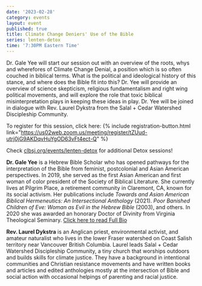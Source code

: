 ```yaml
---
date: '2023-02-28'
category: events
layout: event
published: true
title: Climate Change Deniers' Use of the Bible
series: lenten-detox
time: '7:30PM Eastern Time'
---
```

Dr. Gale Yee will start our session out with an overview of the roots, whys and wherefores of Climate Change Denial, a position which is so often couched in biblical terms. What is the political and ideological history of this stance, and where does the Bible fit into this? Dr. Yee will provide an overview of science skepticism, religious fundamentalism and right wing political movements, and will explore the role that toxic biblical misinterpretation plays in keeping these ideas in play. Dr. Yee will be joined in dialogue with Rev. Laurel Dykstra from the Salal + Cedar Watershed Discipleship Community.

To register for this session, click here: {% include registration-button.html link="https://us02web.zoom.us/meeting/register/tZUud-utrj0jG9AKDqvHuYgOD63vFt4ect-Q" %}

Check [clbsj.org/events/lenten-detox](https://clbsj.org/events/lenten-detox/) for additional Detox sessions!

**Dr. Gale Yee** is a Hebrew Bible Scholar who has opened pathways for the interpretation of the Bible from feminist, postcolonial and Asian American perspectives. In 2019, she served as the first Asian American and first woman of color president of the Society of Biblical Literature. She currently lives at Pilgrim Place, a retirement community in Claremont, CA, known for its social activism. Her publications include _Towards and Asian American Biblical Hermeneutics: An Intersectional Anthology_ (2021). _Poor Banished Children of Eve: Woman as Evil in the Hebrew Bible_ (2003), and others. In 2020 she was awarded an honorary Doctor of Divinity from Virginia Theological Seminary. [Click here to read Full Bio](https://clbsj.org/about/leadership/gale-yee/)

**Rev. Laurel Dykstra** is an Anglican priest, environmental activist, and amateur naturalist who lives in the lower Fraser watershed on Coast Salish territory near Vancouver British Columbia. Laurel leads Salal + Cedar Watershed Discipleship Community, a tiny church that worships outdoors and builds skills for climate justice. They have a background in intentional communities and Christian resistance movements and have written books and articles and edited anthologies mostly at the intersection of Bible and social action with occasional helpings of parenting and racial justice.

